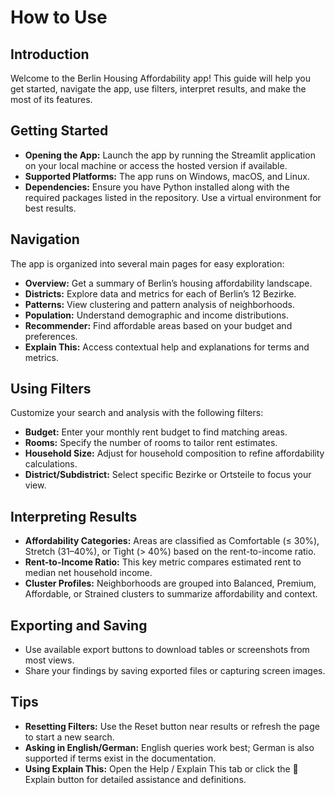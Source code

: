 # How to Use

## Introduction
Welcome to the Berlin Housing Affordability app! This guide will help you get started, navigate the app, use filters, interpret results, and make the most of its features.

## Getting Started
- **Opening the App:** Launch the app by running the Streamlit application on your local machine or access the hosted version if available.
- **Supported Platforms:** The app runs on Windows, macOS, and Linux.
- **Dependencies:** Ensure you have Python installed along with the required packages listed in the repository. Use a virtual environment for best results.

## Navigation
The app is organized into several main pages for easy exploration:
- **Overview:** Get a summary of Berlin’s housing affordability landscape.
- **Districts:** Explore data and metrics for each of Berlin’s 12 Bezirke.
- **Patterns:** View clustering and pattern analysis of neighborhoods.
- **Population:** Understand demographic and income distributions.
- **Recommender:** Find affordable areas based on your budget and preferences.
- **Explain This:** Access contextual help and explanations for terms and metrics.

## Using Filters
Customize your search and analysis with the following filters:
- **Budget:** Enter your monthly rent budget to find matching areas.
- **Rooms:** Specify the number of rooms to tailor rent estimates.
- **Household Size:** Adjust for household composition to refine affordability calculations.
- **District/Subdistrict:** Select specific Bezirke or Ortsteile to focus your view.

## Interpreting Results
- **Affordability Categories:** Areas are classified as Comfortable (≤ 30%), Stretch (31–40%), or Tight (> 40%) based on the rent-to-income ratio.
- **Rent-to-Income Ratio:** This key metric compares estimated rent to median net household income.
- **Cluster Profiles:** Neighborhoods are grouped into Balanced, Premium, Affordable, or Strained clusters to summarize affordability and context.

## Exporting and Saving
- Use available export buttons to download tables or screenshots from most views.
- Share your findings by saving exported files or capturing screen images.

## Tips
- **Resetting Filters:** Use the Reset button near results or refresh the page to start a new search.
- **Asking in English/German:** English queries work best; German is also supported if terms exist in the documentation.
- **Using Explain This:** Open the Help / Explain This tab or click the 💬 Explain button for detailed assistance and definitions.